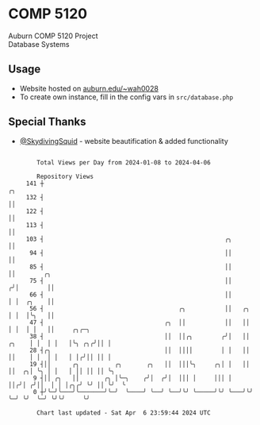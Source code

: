 # COMP 5120
Auburn COMP 5120 Project  
Database Systems

## Usage
- Website hosted on [auburn.edu/~wah0028](https://webhome.auburn.edu/~wah0028/)
- To create own instance, fill in the config vars in `src/database.php`

## Special Thanks
- [@SkydivingSquid](https://github.com/SkydivingSquid) - website beautification & added functionality

```

        Total Views per Day from 2024-01-08 to 2024-04-06

        Repository Views
     141 ┼                                                                  ╭╮
     132 ┤                                                                  ││
     122 ┤                                                                  ││
     113 ┤                                                                  ││
     103 ┤                                                   ╭╮             ││
      94 ┤                                                   ││             ││
      85 ┤                                                   ││             ││        ╭╮
      75 ┤                                                   ││            ╭╯│        ││
      66 ┤                                                   ││            │ │  ╭╮    ││
      56 ┤                                      ╭╮           ││   ╭╮       │ │  │╰╮   ││
      47 ┤                                  ╭╮  ││           ││   ││       │ │  │ │   ││     ╭╮╭─╮
      38 ┤                                  ││  ││╭╮        ╭╯│   ││ ╭╮    │ │  │ │   │╰╮ ╭╮╭╯││ │
      28 ┤╭╮                                ││  ││││        │ │   ││ ││    │ │  │ │   │ │╭╯││ ││ │
      19 ┤││      ╭╮          ╭╮       ╭╮   ││  │││╰╮     ╭╮│ │   ││ ││  ╭╮│ ╰╮ │ │   │ ││ ││ ││ ╰╮
       9 ┤││ ╭╮   ││       ╭╮ │╰─╮    ╭╯│  ╭╯│  │││ │     │││ │   ││╭╯│ ╭╯││  │ │ │╭╮╭╯ ╰╯ ││ ╰╯  ╰
       0 ┼╯╰─╯╰───╯╰───────╯╰─╯  ╰────╯ ╰──╯ ╰──╯╰╯ ╰─────╯╰╯ ╰───╯╰╯ ╰─╯ ╰╯  ╰─╯ ╰╯╰╯     ╰╯

        Chart last updated - Sat Apr  6 23:59:44 2024 UTC
        
```
